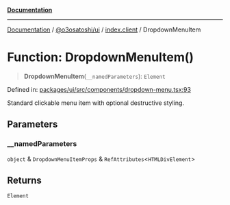 [**Documentation**](../../../../README.md)

***

[Documentation](../../../../README.md) / [@o3osatoshi/ui](../../README.md) / [index.client](../README.md) / DropdownMenuItem

# Function: DropdownMenuItem()

> **DropdownMenuItem**(`__namedParameters`): `Element`

Defined in: [packages/ui/src/components/dropdown-menu.tsx:93](https://github.com/o3osatoshi/experiment/blob/67ff251451cab829206391b718d971ec20ce4dfb/packages/ui/src/components/dropdown-menu.tsx#L93)

Standard clickable menu item with optional destructive styling.

## Parameters

### \_\_namedParameters

`object` & `DropdownMenuItemProps` & `RefAttributes`\<`HTMLDivElement`\>

## Returns

`Element`

